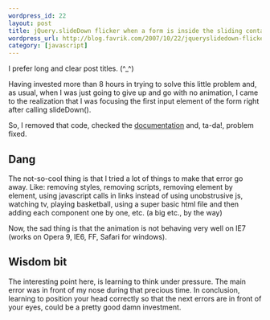 ```yaml
--- 
wordpress_id: 22
layout: post
title: jQuery.slideDown flicker when a form is inside the sliding container
wordpress_url: http://blog.favrik.com/2007/10/22/jqueryslidedown-flicker-when-a-form-is-inside-the-sliding-container/
category: [javascript]
---
```

I prefer long and clear post titles. (^_^)

Having invested more than 8 hours in trying to solve this little problem and, as usual, when I was just going to give up and go with no animation, I came to the realization that I was focusing the first input element of the form right after calling slideDown().  

So, I removed that code, checked the <a href="http://docs.jquery.com/Effects/slideDown#speedcallback">documentation</a> and, ta-da!, problem fixed.

<h2>Dang</h2>
The not-so-cool thing is that I tried a lot of things to make that error go away. Like: removing styles, removing scripts, removing element by element, using javascript calls in links instead of using unobstrusive js, watching tv, playing basketball, using a super basic html file and then adding each component one by one, etc. (a big etc., by the way)

Now, the sad thing is that the animation is not behaving very well on IE7 (works on Opera 9, IE6, FF, Safari for windows).

<h2>Wisdom bit</h2>
The interesting point here, is learning to think under pressure. The main error was in front of my nose during that precious time.  In conclusion, learning to position your head correctly so that the next errors are in front of your eyes, could be a pretty good damn investment.

